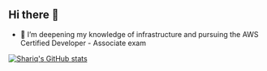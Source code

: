 ## Hi there 👋
- 🔭 I’m deepening my knowledge of infrastructure and pursuing the AWS Certified Developer - Associate exam

[![Shariq's GitHub stats](https://github-readme-stats.vercel.app/api?username=shariqnaiyer)](https://github.com/shariqnaiyer/github-readme-stats)

<!--
**snaiyer-learn/snaiyer-learn** is a ✨ _special_ ✨ repository because its `README.md` (this file) appears on your GitHub profile.

Here are some ideas to get you started:

- 🔭 I’m currently working on ...
- 🌱 I’m currently learning Rust
- 👯 I’m looking to collaborate on ...
- 🤔 I’m looking for help with ...
- 💬 Ask me about ...
- 📫 How to reach me: ...
- 😄 Pronouns: ...
- ⚡ Fun fact: ...
-->
